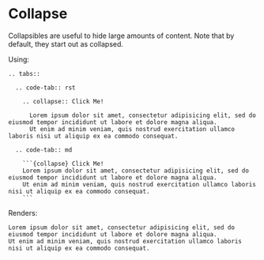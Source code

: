 # Collapse

Collapsibles are useful to hide large amounts of content. Note that by default, they start out as collapsed.

Using:

````{eval-rst}
.. tabs::
  
  .. code-tab:: rst
    
    .. collapse:: Click Me!

      Lorem ipsum dolor sit amet, consectetur adipisicing elit, sed do eiusmod tempor incididunt ut labore et dolore magna aliqua.
      Ut enim ad minim veniam, quis nostrud exercitation ullamco laboris nisi ut aliquip ex ea commodo consequat.

  .. code-tab:: md
    
    ```{collapse} Click Me!
    Lorem ipsum dolor sit amet, consectetur adipisicing elit, sed do eiusmod tempor incididunt ut labore et dolore magna aliqua.
    Ut enim ad minim veniam, quis nostrud exercitation ullamco laboris nisi ut aliquip ex ea commodo consequat.
    ```
````


Renders:

```{collapse} Click Me!
Lorem ipsum dolor sit amet, consectetur adipisicing elit, sed do eiusmod tempor incididunt ut labore et dolore magna aliqua.
Ut enim ad minim veniam, quis nostrud exercitation ullamco laboris nisi ut aliquip ex ea commodo consequat.
```
